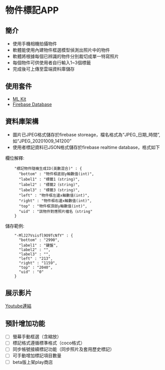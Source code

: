 物件標記APP
=============================

簡介
------------

- 使用手機相機拍攝物件
- 軟體能使用內建物件框選模型偵測出照片中的物件
- 軟體將根據每個已辨識的物件分別裁切成單一特寫照片
- 每個物件可供使用者自行輸入1~3個標籤
- 完成後可上傳至雲端資料庫儲存

使用套件
------------

- [ML Kit](https://developers.google.com/ml-kit)
- [Firebase Database](https://firebase.google.com/docs/database)

資料庫架構
------------

- 圖片已JPEG格式儲存於firebase storeage，檔名格式為“JPEG_日期_時間”,如“JPEG_20201009_141200”
- 使用者標記資料已JSON格式儲存於firebase realtime database，格式如下

欄位解釋:
```
    "標記物件隨機生成ID(英數混合)" : {
      "bottom" : "物件框底部y軸數值(int)",
      "label1" : "標籤1（string)",
      "label2" : "標籤2（string)",
      "label3" : "標籤3（string)",
      "left" : "物件框左邊x軸數值(int)",
      "right" : "物件框右邊x軸數值(int)",
      "top" : "物件框頂部y軸數值(int)",
      "uid" : "該物件對應照片檔名（string"
    }
```

儲存範例:

```
    "-MlJ27Vsisfl9O9TcNfY" : {
      "bottom" : "2990",
      "label1" : "鍵盤",
      "label2" : "",
      "label3" : "",
      "left" : "213",
      "right" : "1159",
      "top" : "2040",
      "uid" : "0"
    }
```
展示影片
------------
[Youtube連結](https://youtu.be/kv-7mnxCc_s)

預計增加功能
------------
 - [ ] 螢幕手動框選（含縮放）
 - [ ] 標記格式遵循標準格式（coco格式）
 - [ ] 同步帳號接續標記功能（同步照片及套用歷史標記）
 - [ ] 可手動增加標記項目數量
 - [ ] beta版上架play商店
